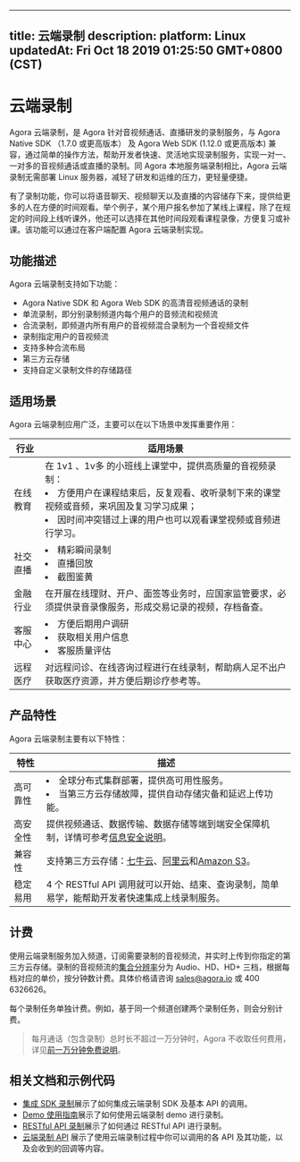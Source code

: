 
---
title: 云端录制
description: 
platform: Linux
updatedAt: Fri Oct 18 2019 01:25:50 GMT+0800 (CST)
---
# 云端录制
Agora 云端录制，是 Agora 针对音视频通话、直播研发的录制服务，与 Agora Native SDK （1.7.0 或更高版本） 及 Agora Web SDK (1.12.0 或更高版本) 兼容，通过简单的操作方法，帮助开发者快速、灵活地实现录制服务，实现一对一、一对多的音视频通话或直播的录制。同 Agora 本地服务端录制相比，Agora 云端录制无需部署 Linux 服务器，减轻了研发和运维的压力，更轻量便捷。

有了录制功能，你可以将语音聊天、视频聊天以及直播的内容储存下来，提供给更多的人在方便的时间观看。举个例子，某个用户报名参加了某线上课程，除了在规定的时间段上线听课外，他还可以选择在其他时间段观看课程录像，方便复习或补课。该功能可以通过在客户端配置 Agora 云端录制实现。

## 功能描述

Agora 云端录制支持如下功能：

- Agora Native SDK 和 Agora Web SDK 的高清音视频通话的录制
- 单流录制，即分别录制频道内每个用户的音频流和视频流
- 合流录制，即频道内所有用户的音视频混合录制为一个音视频文件
- 录制指定用户的音视频流
- 支持多种合流布局
- 第三方云存储
- 支持自定义录制文件的存储路径


## 适用场景

Agora 云端录制应用广泛，主要可以在以下场景中发挥重要作用：

| 行业     | 适用场景                                                     |
| -------- | ------------------------------------------------------------ |
| 在线教育 | 在 1v1 、1v多 的小班线上课堂中，提供高质量的音视频录制：<li>方便用户在课程结束后，反复观看、收听录制下来的课堂视频或音频，来巩固及复习学习成果；<li>因时间冲突错过上课的用户也可以观看课堂视频或音频进行学习。 |
| 社交直播 | <li>精彩瞬间录制<li>直播回放<li>截图鉴黄                                 |
| 金融行业 | 在开展在线理财、开户、面签等业务时，应国家监管要求，必须提供录音录像服务，形成交易记录的视频，存档备查。 |
| 客服中心 | <li>方便后期用户调研<li>获取相关用户信息<li>客服质量评估                 |
| 远程医疗 | 对远程问诊、在线咨询过程进行在线录制，帮助病人足不出户获取医疗资源，并方便后期诊疗参考等。 |

## 产品特性

Agora 云端录制主要有以下特性：

| 特性     | 描述                                                         |
| -------- | ------------------------------------------------------------ |
| 高可靠性 | <li>全球分布式集群部署，提供高可用性服务。</li><li>当第三方云存储故障，提供自动存储灾备和延迟上传功能。</li>                   |
| 高安全性 | 提供视频通话、数据传输、数据存储等端到端安全保障机制，详情可参考[信息安全说明](https://docs.agora.io/cn/Agora%20Platform/security)。 |
| 兼容性   | 支持第三方云存储：[七牛云](https://www.qiniu.com/products/kodo)、[阿里云](https://www.aliyun.com/product/oss)和[Amazon S3](https://aws.amazon.com/cn/s3/?nc2=h_m1)。  |
| 稳定易用 | 4 个 RESTful API 调用就可以开始、结束、查询录制，简单易学，能帮助开发者快速集成上线录制服务。 |


## 计费

使用云端录制服务加入频道，订阅需要录制的音视频流，并实时上传到你指定的第三方云存储。录制的音视频流的[集合分辨率](https://docs.agora.io/cn/faq/video_billing#the-Recording-Aggregate-Resolution)分为 Audio、HD、HD+ 三档，根据每档对应的单价，按分钟数计费。具体价格请咨询 sales@agora.io 或 400 6326626。
	
每个录制任务单独计费。例如，基于同一个频道创建两个录制任务，则会分别计费。

> 每月通话（包含录制）总时长不超过一万分钟时，Agora 不收取任何费用，详见[前一万分钟免费说明](https://docs.agora.io/cn/faq/billing_free)。

## 相关文档和示例代码

- [集成 SDK 录制](../../cn/cloud-recording/cloud_recording_quickstart.md)展示了如何集成云端录制 SDK 及基本 API 的调用。
- [Demo 使用指南](../../cn/cloud-recording/cloud_recording_demo.md)展示了如何使用云端录制 demo 进行录制。
- [RESTful API 录制](../../cn/cloud-recording/cloud_recording_rest.md)展示了如何通过 RESTful API 进行录制。
- [云端录制 API](../../cn/cloud-recording/cloud_recording_api.md) 展示了使用云端录制过程中你可以调用的各 API 及其功能，以及会收到的回调等内容。



 

 
